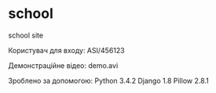 # school
school site

Користувач для входу: ASI/456123

Демонстраційне відео: demo.avi

Зроблено за допомогою:
Python 3.4.2
Django 1.8
Pillow 2.8.1
